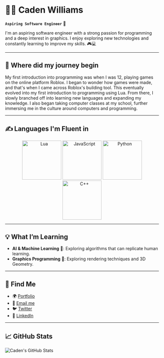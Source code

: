 # 🧑‍💻 Caden Williams

**`Aspiring Software Engineer`** 🚀

I'm an aspiring software engineer with a strong passion for programming and a deep interest in graphics. I enjoy exploring new technologies and constantly learning to improve my skills. 🎮💻

---

## 🌱 Where did my journey begin

My first introduction into programming was when I was 12, playing games on the online platform Roblox. I began to wonder how games were made, and that's when I came across Roblox's building tool. This eventually evolved into my first introduction to programming using Lua. From there, I slowly branched off into learning new languages and expanding my knowledge. I also began taking computer classes at my school, further immersing me in the culture around computers and programming.

---

## ✍️ Languages I'm Fluent in

<p align="center">
  <img src="https://www.svgrepo.com/show/373817/lua.svg" alt="Lua" width="128" height="128">
  <img src="https://cdn.iconscout.com/icon/free/png-256/javascript-2038874-1720087.png" alt="JavaScript" width="128" height="128">
  <img src="https://i1.wp.com/qavalidation.com/wp-content/uploads/2018/02/python-logo.png" alt="Python" width="128" height="128">
  <img src="https://iconape.com/wp-content/png_logo_vector/c-3.png" alt="C++" width="128" height="128">
</p>

---

## 💡 What I’m Learning

- **AI & Machine Learning** 🤖: Exploring algorithms that can replicate human learning.
- **Graphics Programming** 🎨: Exploring rendering techniques and 3D Geometry.

---

## 🔗 Find Me

- 🌍 [Portfolio](https://yourportfolio.com)
- 📧 [Email me](mailto:CadenMWilliams2007@Outlook.com)
- 🐦 [Twitter](https://twitter.com/YourTwitter)
- 💼 [LinkedIn](https://linkedin.com/in/yourprofile)

---

## 📈 GitHub Stats

![Caden's GitHub Stats](https://github-readme-stats.vercel.app/api?username=cadenmbond&show_icons=true&count_private=true&theme=radical)

